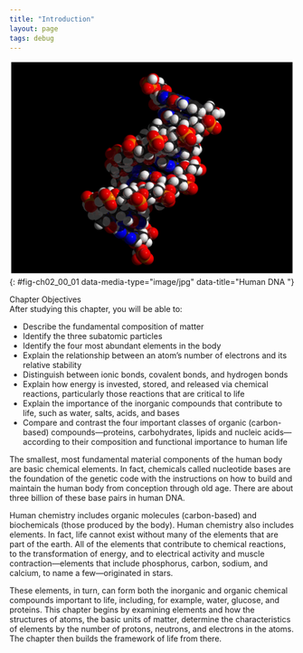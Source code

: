 ```yaml
---
title: "Introduction"
layout: page
tags: debug
---
```


<?cnx.eoc class="summary" title="Chapter Review"?>
<?cnx.eoc class="interactive-exercise" title="Interactive Link Questions"?>
<?cnx.eoc class="multiple-choice" title="Review Questions" ?>
<?cnx.eoc class="free-response" title="Critical Thinking Questions"?>
![This figure shows a double helix.](../resources/200_DNA_Double_Helix-02.jpg "Human DNA is described as a double helix that resembles a molecular spiral staircase. In humans the DNA is organized into 46 chromosomes."){: #fig-ch02_00_01 data-media-type="image/jpg" data-title="Human DNA "}

<div data-type="note" id="eip-142" class="chapter-objectives" markdown="1">
<div data-type="title">
Chapter Objectives
</div>
After studying this chapter, you will be able to:

* Describe the fundamental composition of matter
* Identify the three subatomic particles
* Identify the four most abundant elements in the body
* Explain the relationship between an atom’s number of electrons and its
  relative stability
* Distinguish between ionic bonds, covalent bonds, and hydrogen bonds
* Explain how energy is invested, stored, and released via chemical
  reactions, particularly those reactions that are critical to life
* Explain the importance of the inorganic compounds that contribute to
  life, such as water, salts, acids, and bases
* Compare and contrast the four important classes of organic
  (carbon-based) compounds—proteins, carbohydrates, lipids and nucleic
  acids—according to their composition and functional importance to
  human life

</div>
The smallest, most fundamental material components of the human body are
basic chemical elements. In fact, chemicals called nucleotide bases are
the foundation of the genetic code with the instructions on how to build
and maintain the human body from conception through old age. There are
about three billion of these base pairs in human DNA.

Human chemistry includes organic molecules (carbon-based) and
biochemicals (those produced by the body). Human chemistry also includes
elements. In fact, life cannot exist without many of the elements that
are part of the earth. All of the elements that contribute to chemical
reactions, to the transformation of energy, and to electrical activity
and muscle contraction—elements that include phosphorus, carbon, sodium,
and calcium, to name a few—originated in stars.

These elements, in turn, can form both the inorganic and organic
chemical compounds important to life, including, for example, water,
glucose, and proteins. This chapter begins by examining elements and how
the structures of atoms, the basic units of matter, determine the
characteristics of elements by the number of protons, neutrons, and
electrons in the atoms. The chapter then builds the framework of life
from there.



